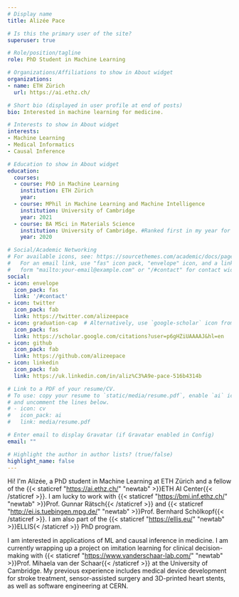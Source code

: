 ```yaml
---
# Display name
title: Alizée Pace

# Is this the primary user of the site?
superuser: true

# Role/position/tagline
role: PhD Student in Machine Learning

# Organizations/Affiliations to show in About widget
organizations:
- name: ETH Zürich
  url: https://ai.ethz.ch/

# Short bio (displayed in user profile at end of posts)
bio: Interested in machine learning for medicine.

# Interests to show in About widget
interests:
- Machine Learning
- Medical Informatics
- Causal Inference

# Education to show in About widget
education:
  courses:
  - course: PhD in Machine Learning
    institution: ETH Zürich
    year:
  - course: MPhil in Machine Learning and Machine Intelligence
    institution: University of Cambridge
    year: 2021
  - course: BA MSci in Materials Science
    institution: University of Cambridge. #Ranked first in my year for both degrees.
    year: 2020

# Social/Academic Networking
# For available icons, see: https://sourcethemes.com/academic/docs/page-builder/#icons
#   For an email link, use "fas" icon pack, "envelope" icon, and a link in the
#   form "mailto:your-email@example.com" or "/#contact" for contact widget.
social:
- icon: envelope
  icon_pack: fas
  link: '/#contact'
- icon: twitter
  icon_pack: fab
  link: https://twitter.com/alizeepace
- icon: graduation-cap  # Alternatively, use `google-scholar` icon from `ai` icon pack
  icon_pack: fas
  link: https://scholar.google.com/citations?user=p6gHZiUAAAAJ&hl=en
- icon: github
  icon_pack: fab
  link: https://github.com/alizeepace
- icon: linkedin
  icon_pack: fab
  link: https://uk.linkedin.com/in/aliz%C3%A9e-pace-516b4314b

# Link to a PDF of your resume/CV.
# To use: copy your resume to `static/media/resume.pdf`, enable `ai` icons in `params.toml`, 
# and uncomment the lines below.
# - icon: cv
#   icon_pack: ai
#   link: media/resume.pdf

# Enter email to display Gravatar (if Gravatar enabled in Config)
email: ""

# Highlight the author in author lists? (true/false)
highlight_name: false
---
```


Hi! I'm Alizée, a PhD student in Machine Learning at ETH Zürich and a fellow of the {{< staticref "https://ai.ethz.ch/" "newtab" >}}ETH AI Center{{< /staticref >}}. I am lucky to work with {{< staticref "https://bmi.inf.ethz.ch/" "newtab" >}}Prof. Gunnar Rätsch{{< /staticref >}} and {{< staticref "http://ei.is.tuebingen.mpg.de/" "newtab" >}}Prof. Bernhard Schölkopf{{< /staticref >}}. I am also part of the {{< staticref "https://ellis.eu/" "newtab" >}}ELLIS{< /staticref >}} PhD program.

I am interested in applications of ML and causal inference in medicine. I am currently wrapping up a project on imitation learning for clinical decision-making with {{< staticref "https://www.vanderschaar-lab.com/" "newtab" >}}Prof. Mihaela van der Schaar{{< /staticref >}} at the University of Cambridge. My previous experience includes medical device development for stroke treatment, sensor-assisted surgery and 3D-printed heart stents, as well as software engineering at CERN.